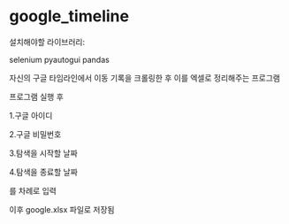 # google_timeline

설치해야할 라이브러리:

selenium
pyautogui
pandas

자신의 구글 타임라인에서 이동 기록을 크롤링한 후 이를 엑셀로 정리해주는 프로그램

프로그램 실행 후

1.구글 아이디

2.구글 비밀번호

3.탐색을 시작할 날짜

4.탐색을 종료할 날짜

를 차례로 입력

이후 google.xlsx 파일로 저장됨
